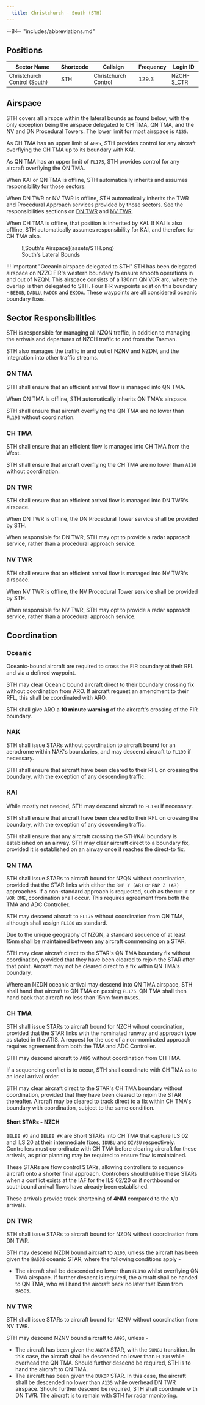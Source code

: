 ```yaml
---
  title: Christchurch - South (STH)
---
```


--8<-- "includes/abbreviations.md"

    
## Positions

| Sector Name                  | Shortcode | Callsign             | Frequency | Login ID   |
| ---------------------------- | --------- | -------------------- | --------- | ---------- |
| Christchurch Control (South) | STH       | Christchurch Control | 129.3     | NZCH-S_CTR |

## Airspace

STH covers all airspce within the lateral bounds as found below, with the only exception being the airspace delegated to CH TMA, QN TMA, and the NV and DN Procedural Towers. The lower limit for most airspace is `A135`.

As CH TMA has an upper limit of `A095`, STH provides control for any aircraft overflying the CH TMA up to its boundary with KAI.

As QN TMA has an upper limit of `FL175`, STH provides control for any aircraft overflying the QN TMA.

When KAI or QN TMA is offline, STH automatically inherits and assumes responsibility for those sectors.

When DN TWR or NV TWR is offline, STH automatically inherits the TWR and Procedural Approach services provided by those sectors. See the responsibilities sections on [DN TWR](#dn-twr) and [NV TWR](#nv-twr).

When CH TMA is offline, that position is inherited by KAI. If KAI is also offline, STH automatically assumes responsibility for KAI, and therefore for CH TMA also.

<figure markdown> 
  ![South's Airspace](assets/STH.png)
  <figcaption>South's Lateral Bounds</figcaption>
</figure>

!!! important "Oceanic airspace delegated to STH"
    STH has been delegated airspace on NZZC FIR's western boundary to ensure smooth operations in and out of NZQN. This airspace consists of a 130nm QN VOR arc, where the overlap is then delegated to STH. Four IFR waypoints exist on this boundary - `BEBOB`, `DADLU`, `MADOK` and `EKODA`. These waypoints are all considered oceanic boundary fixes.

## Sector Responsibilities

STH is responsible for managing all NZQN traffic, in addition to managing the arrivals and departures of NZCH traffic to and from the Tasman.

STH also manages the traffic in and out of NZNV and NZDN, and the integration into other traffic streams.

### QN TMA

STH shall ensure that an efficient arrival flow is managed into QN TMA.

When QN TMA is offline, STH automatically inherits QN TMA's airspace.

STH shall ensure that aircraft overflying the QN TMA are no lower than `FL190` without coordination.

### CH TMA

STH shall ensure that an efficient flow is managed into CH TMA from the West.

STH shall ensure that aircraft overflying the CH TMA are no lower than `A110` without coordination.

### DN TWR

STH shall ensure that an efficient arrival flow is managed into DN TWR's airspace. 

When DN TWR is offline, the DN Procedural Tower service shall be provided by STH. 

When responsible for DN TWR, STH may opt to provide a radar approach service, rather than a procedural approach service.

### NV TWR

STH shall ensure that an efficient arrival flow is managed into NV TWR's airspace. 

When NV TWR is offline, the NV Procedural Tower service shall be provided by STH. 

When responsible for NV TWR, STH may opt to provide a radar approach service, rather than a procedural approach service.


## Coordination

### Oceanic

Oceanic-bound aircraft are required to cross the FIR boundary at their RFL and via a defined waypoint. 

STH may clear Oceanic bound aircraft direct to their boundary crossing fix without coordination from ARO. If aircraft request an amendment to their RFL, this shall be coordinated with ARO.

STH shall give ARO a **10 minute warning** of the aircraft's crossing of the FIR boundary.

### NAK

STH shall issue STARs without coordination to aircraft bound for an aerodrome within NAK's boundaries, and may descend aircraft to `FL190` if necessary. 

STH shall ensure that aircraft have been cleared to their RFL on crossing the boundary, with the exception of any descending traffic. 

### KAI

While mostly not needed, STH may descend aircraft to `FL190` if necessary.

STH shall ensure that aircraft have been cleared to their RFL on crossing the boundary, with the exception of any descending traffic.

STH shall ensure that any aircraft crossing the STH/KAI boundary is established on an airway. STH may clear aircraft direct to a boundary fix, provided it is established on an airway once it reaches the direct-to fix.

### QN TMA

STH shall issue STARs to aircraft bound for NZQN without coordination, provided that the STAR links with either the `RNP Y (AR)` or `RNP Z (AR)` approaches. If a non-standard approach is requested, such as the `RNP F` or `VOR DME`, coordination shall occur. This requires agreement from both the TMA and ADC Controller.

STH may descend aircraft to `FL175` without coordination from QN TMA, although shall assign `FL180` as standard.

Due to the unique geography of NZQN, a standard sequence of at least 15nm shall be maintained between any aircraft commencing on a STAR.

STH may clear aircraft direct to the STAR's QN TMA boundary fix without coordination, provided that they have been cleared to rejoin the STAR after that point. Aircraft may not be cleared direct to a fix within QN TMA's boundary.

Where an NZDN oceanic arrival may descend into QN TMA airspace, STH shall hand that aircraft to QN TMA on passing `FL175`. QN TMA shall then hand back that aircraft no less than 15nm from `BASOS`.

### CH TMA

STH shall issue STARs to aircraft bound for NZCH wihout coordination, provided that the STAR links with the nominated runway and approach type as stated in the ATIS. A request for the use of a non-nominated approach requires agreement from both the TMA and ADC Controller.

STH may descend aircraft to `A095` without coordination from CH TMA. 

If a sequencing conflict is to occur, STH shall coordinate with CH TMA as to an ideal arrival order.

STH may clear aircraft direct to the STAR's CH TMA boundary without coordination, provided that they have been cleared to rejoin the STAR thereafter. Aircraft may be cleared to track direct to a fix within CH TMA's boundary with coordination, subject to the same condition.

#### Short STARs - NZCH

`BELEE #J` and `BELEE #K` are Short STARs into CH TMA that capture ILS 02 and ILS 20 at their intermediate fixes, `IDUBU` and `DIVSU` respectively. Controllers must co-ordinate with CH TMA before clearing aircraft for these arrivals, as prior planning may be required to ensure flow is maintained.

These STARs are flow control STARs, allowing controllers to sequence aircraft onto a shorter final approach. Controllers should utilise these STARs when a conflict exists at the IAF for the ILS 02/20 or if northbound or southbound arrival flows have already been established.

These arrivals provide track shortening of **4NM** compared to the `A`/`B` arrivals.

### DN TWR

STH shall issue STARs to aircraft bound for NZDN without coordination from DN TWR. 

STH may descend NZDN bound aircraft to `A100`, unless the aircraft has been given the `BASOS` oceanic STAR, where the following conditions apply -

  -  The aircraft shall be descended no lower than `FL190` whilst overflying QN TMA airspace. If further descent is required, the aircraft shall be handed to QN TMA, who will hand the aircraft back no later that 15nm from `BASOS`. 

### NV TWR

STH shall issue STARs to aircraft bound for NZNV without coordination from NV TWR.

STH may descend NZNV bound aircraft to `A095`, unless -

  -  The aircraft has been given the `ANOPA` STAR, with the `SUNGU` transition. In this case, the aircraft shall be descended no lower than `FL190` while overhead the QN TMA. Should further descend be required, STH is to hand the aircraft to QN TMA.
  -  The aircraft has been given the `DUKOP` STAR. In this case, the aircraft shall be descended no lower than `A135` while overhead DN TWR airspace. Should further descend be required, STH shall coordinate with DN TWR. The aircraft is to remain with STH for radar monitoring.
